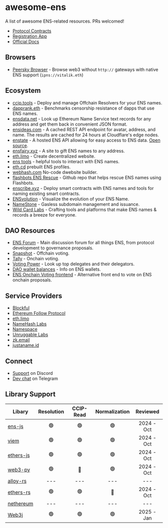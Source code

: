 # awesome-ens

A list of awesome ENS-related resources. PRs welcomed!

- [Protocol Contracts](https://github.com/ensdomains/ens-contracts)
- [Registration App](https://app.ens.domains/)
- [Official Docs](https://docs.ens.domains/)

## Browsers
- [Peersky Browser](https://peersky.p2plabs.xyz/) - Browse web3 without `http://` gateways with native ENS support (`ipns://vitalik.eth`)

## Ecosystem

- [ccip.tools](https://ccip.tools/) - Deploy and manage Offchain Resolvers for your ENS names.
- [dapprank.eth](https://dapprank.eth.limo) - Benchmarks censorship resistance of dapps that use ENS names.
- [ensdata.net](https://ensdata.net/) - Look up Ethereum Name Service text records for any address and get them back in convenient JSON format.
- [ensideas.com](https://ensideas.com/) - A cached REST API endpoint for avatar, address, and name. The results are cached for 24 hours at Cloudflare's edge nodes.
- [enstate](https://enstate.rs/) - A hosted ENS API allowing for easy access to ENS data. [Open source](https://github.com/v3xlabs/enstate).
- [ensfairy.xyz](https://ensfairy.xyz/) - A site to gift ENS names to any address.
- [eth.limo](https://eth.limo/) - Create decentralized website.
- [ens tools](https://tools.ens.domains/) - helpful tools to interact with ENS names.
- [eth.cd](https://eth.cd/) prebuilt ENS profiles.
- [webhash.com](https://webhash.com/) No-code dwebsite builder.
- [flashbots ENS Rescue](https://github.com/Arachnid/flashbots-ens-rescue) - Github repo that helps rescue ENS names using Flashbots.
- [enscribe.xyz](https://www.enscribe.xyz) - Deploy smart contracts with ENS names and tools for naming existing smart contracts.
- [ENSvolution](https://www.ensvolution.xyz) - Visualize the evolution of your ENS Name.
- [NameStone](https://namestone.com/) - Gasless subdomain management and issuance.
- [Wild Card Labs](https://wildcardlabs.xyz/index.html) - Crafting tools and platforms that make ENS names & records a breeze for everyone.

## DAO Resources

- [ENS Forum](https://discuss.ens.domains/) - Main discussion forum for all things ENS, from protocol development to governance proposals.
- [Snapshot](https://snapshot.org/#/ens.eth) - Offchain voting.
- [Tally](https://www.tally.xyz/gov/ens) - Onchain voting.
- [Voting Power](https://votingpower.xyz/) - Look up top delegates and their delegators.
- [DAO wallet balances](https://www.enswallets.xyz/) - Info on ENS wallets.
- [ENS Onchain Voting frontend](https://dao.ens.gregskril.com/) - Alternative front end to vote on ENS onchain proposals. 

## Service Providers

- [Blockful](https://blockful.io/)
- [Ethereum Follow Protocol](https://ethfollow.xyz/)
- [eth.limo](https://eth.limo/)
- [NameHash Labs](https://namehashlabs.org/)
- [Namespace](https://www.namespace.tech/)
- [Unruggable Labs](https://unruggable.com/)
- [zk.email](https://zk.email/)
- [justaname.id](https://www.justaname.id/)

## Connect

- [Support](https://chat.ens.domains/) on Discord
- [Dev chat](https://t.me/+TJ_M02FbKwcyNjgx) on Telegram

## Library Support

| Libary | Resolution | CCIP-Read | Normalization | Reviewed |
|------------|:------------:|:------------:|:------------:|:------------:|
| [ens-js](https://github.com/ensdomains/ensjs) | 🟢 | 🟢 | 🟢 | 2024 - Oct |
| [viem](https://viem.sh/) | 🟢 | 🟢 | 🟢 | 2024 - Oct |
| [ethers-js](https://github.com/ethers-io/ethers.js) | 🟢 | 🟢 | 🟢 | 2024 - Oct |
| [web3-py](https://github.com/ethereum/web3.py) | 🟢 | 🔴 | 🟢 | 2024 - Oct |
| [alloy-rs](https://github.com/alloy-rs) | --- | --- | --- | --- |
| [ethers-rs](https://github.com/gakonst/ethers-rs) | 🟢 | 🟢 | 🔴 | 2024 - Oct |
| [nethereum](https://github.com/Nethereum/Nethereum) | --- | --- | --- | --- |
| [Web3j](https://github.com/LFDT-web3j/web3j) | 🟢 | 🟢 | 🟢 | 2025 - Jan |
